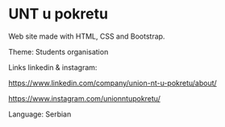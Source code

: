 # UNT u pokretu

Web site made with HTML, CSS and Bootstrap.

Theme: Students organisation

Links linkedin & instagram:

https://www.linkedin.com/company/union-nt-u-pokretu/about/

https://www.instagram.com/unionntupokretu/ 

Language: Serbian
